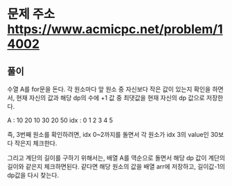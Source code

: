 # 문제 주소 https://www.acmicpc.net/problem/14002

## 풀이

수열 A를 for문을 돈다. 각 원소마다 앞 원소 중 자신보다 작은 값이 있는지 확인을 하면서, 현재 자신의 값과 해당 dp의 수에 +1 값 중 최댓값을 현재 자신의 dp 값으로 저장한다.

A : 10 20 10 30 20 50
idx : 0 1 2 3 4 5

즉, 3번째 원소를 확인하려면, idx 0~2까지를 돌면서 각 원소가 idx 3의 value인 30보다 작은지 체크한다.

그리고 계단의 길이를 구하기 위해서는, 배열 A를 역순으로 돌면서 해당 dp 값이 계단의 길이와 같은지 체크하면된다. 같다면 해당 원소의 값을 배열 arr에 저장하고, 길이값-1의 dp값을 다시 찾는다.
